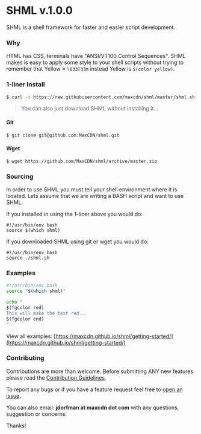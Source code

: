 SHML v.1.0.0
====

SHML is a shell framework for faster and easier script development.

### Why

HTML has CSS, terminals have "ANSI/VT100 Control Sequences". SHML makes is easy to apply some style to your shell scripts without trying to remember that Yellow = `\033[33m` instead Yellow is `$(color yellow)`.

### 1-liner Install
```bash
$ curl -s https://raw.githubusercontent.com/maxcdn/shml/master/shml.sh -o /usr/local/bin/shml && chmod +x /usr/local/bin/shml
```

> You can also just download SHML without installing it...

#### Git

`$ git clone git@github.com:MaxCDN/shml.git`

#### Wget

`$ wget https://github.com/MaxCDN/shml/archive/master.zip`

### Sourcing
In order to use SHML you must tell your shell environment where it is located. Lets assume that we are writing a BASH script and want to use SHML.

If you installed in using the 1-liner above you would do:

```
#!/usr/bin/env bash
source $(which shml)
```
If you downloaded SHML using git or wget you would do:

```
#!/usr/bin/env bash
source ./shml.sh
```
### Examples

```bash
#!/usr/bin/env bash
source "$(which shml)"

echo "
$(fgcolor red)
This will make the text red...
$(fgcolor end)
"
```

View all examples: [https://maxcdn.github.io/shml/getting-started/](https://maxcdn.github.io/shml/getting-started/)

### Contributing

Contributions are more than welcome. Before submitting ANY new features please read the [Contribution Guidelines](https://github.com/MaxCDN/shml/blob/master/CONTRIBUTING.md).

To report any bugs or if you have a feature request feel free to [open an issue](https://github.com/MaxCDN/shml/issues).

You can also email: **jdorfman at maxcdn dot com** with any questions, suggestion or concerns.

Thanks!
